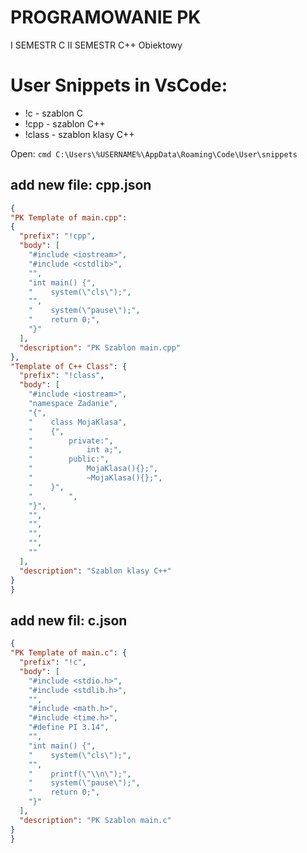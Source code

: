 # PROGRAMOWANIE PK

I SEMESTR
    C
II SEMESTR
    C++ Obiektowy



# User Snippets in VsCode:

- !c - szablon C
- !cpp - szablon C++
- !class - szablon klasy C++



Open: ```cmd C:\Users\%USERNAME%\AppData\Roaming\Code\User\snippets ```

## add new file: cpp.json
```json
{
"PK Template of main.cpp":
{
  "prefix": "!cpp",
  "body": [
    "#include <iostream>",
    "#include <cstdlib>",
    "",
    "int main() {",
    "    system(\"cls\");",
    "",
    "    system(\"pause\");",
    "    return 0;",
    "}"
  ],
  "description": "PK Szablon main.cpp"
},
"Template of C++ Class": {
  "prefix": "!class",
  "body": [
    "#include <iostream>",
    "namespace Zadanie",
    "{",
    "    class MojaKlasa",
    "    {",
    "        private:",
    "            int a;",
    "        public:",
    "            MojaKlasa(){};",
    "            ~MojaKlasa(){};",
    "    }",
    "        ",
    "}",
    "",
    "",
    "",
    "",
    ""
  ],
  "description": "Szablon klasy C++"
}
}
```

## add new fil: c.json
```json
{
"PK Template of main.c": {
  "prefix": "!c",
  "body": [
    "#include <stdio.h>",
    "#include <stdlib.h>",
    "",
    "#include <math.h>",
    "#include <time.h>",
    "#define PI 3.14",
    "",
    "int main() {",
    "    system(\"cls\");",
    "",
    "    printf(\"\\n\");",
    "    system(\"pause\");",
    "    return 0;",
    "}"
  ],
  "description": "PK Szablon main.c"
}
}

```


